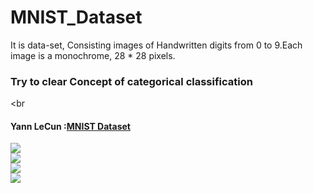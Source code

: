 # MNIST_Dataset
It is data-set, Consisting images of Handwritten digits from 0 to 9.Each image is a monochrome, 28 * 28 pixels.
### Try to clear Concept of categorical classification 
<br
#### Yann LeCun :<a href="http://yann.lecun.com/exdb/mnist/">MNIST Dataset</a>
<img src="https://github.com/deep-santani/CNN-Using-MNIST_Dataset/blob/master/Images/1.png"/><br>
<img src="https://github.com/deep-santani/CNN-Using-MNIST_Dataset/blob/master/Images/2.png"/><br>
<img src="https://github.com/deep-santani/CNN-Using-MNIST_Dataset/blob/master/Images/3.png"/><br>
<img src="https://github.com/deep-santani/CNN-Using-MNIST_Dataset/blob/master/Images/4.png"/><br>

